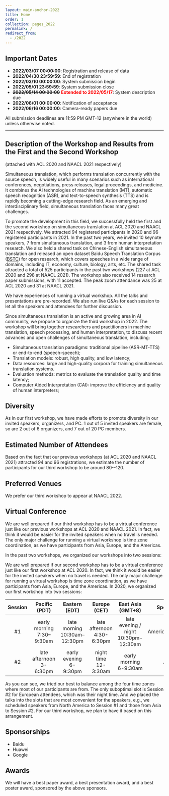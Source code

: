 ```yaml
---
layout: main-anchor-2022
title: Home
order: 1
collection: pages_2022
permalink: /
redirect_from:
  - /2022
---
```


<!--## News-->

<!--- TBD-->

## Important Dates

- **2022/03/07 00:00:00**: Registration and release of data
- **2022/04/30 23:59:59**: End of registration
- **2022/03/10 00:00:00**: System submission begin
- **2022/05/01 23:59:59**: System submission close
- ~~**2022/05/14 00:00:00**~~ <span style="color:red"><b>Extended to 2022/05/17</b></span>: System description due
- **2022/06/01 00:00:00**: Notification of acceptance
- **2022/06/16 00:00:00**: Camera-ready papers due

<!--- **January, 2020**: release of train and dev data-->
<!--- **March 1, 2020 - April 20, 2020**: evaluation period-->
<!--- **Wednesday, May 6, 2020**: system description paper due-->
<!--- **Monday, May 11, 2020**: review feedback-->
<!--- ~~**Monday, May 18, 2020**~~ <span style="color:red"><b>Extended to Monday, May 25, 2020</b></span>: camera-ready papers due-->
<!--- **Wednesday, May 6, 2020**: submission deadline (both research and systems description papers) ([**submission link**](https://www.softconf.com/acl2020/AutoSimTrans))-->
<!--- **Monday, May 11, 2020**: notification of Acceptance-->
<!--- ~~**Monday, May 18, 2020**~~ <span style="color:red"><b>Extended to Monday, May 25, 2020</b></span>: camera-ready papers due-->
<!--- **July 9 or 10 (Thursday or Friday), 2020**: Workshop-->

All submission deadlines are 11:59 PM GMT-12 (anywhere in the world) unless otherwise noted.

<!--## Welcome!-->

<!--TBD-->

---

## Description of the Workshop and Results from the First and the Second Workshop

(attached with ACL 2020 and NAACL 2021 respectively)

Simultaneous translation, which performs translation concurrently with the source speech, is widely useful in many scenarios such as international conferences, negotiations, press releases, legal proceedings, and medicine.
It combines the AI technologies of machine translation (MT), automatic speech recognition (ASR), and text-to-speech synthesis (TTS) and is rapidly becoming a cutting-edge research field.
 As an emerging and interdisciplinary field, simultaneous translation faces many great challenges.

To promote the development in this field, we successfully held the first and the second workshop on simultaneous translation at ACL 2020 and NAACL 2021 respectively.
We attracted 94 registered participants in 2020 and 96 registered participants in 2021.
In the past two years, we invited 10 keynote speakers, 7 from simultaneous translation, and 3 from human interpretation research.  We also held a shared task on Chinese-English simultaneous translation and released an open dataset Baidu Speech Translation Corpus ([BSTC](https://ai.baidu.com/broad/subordinate?dataset=bstc)) for open research, which covers speeches in a wide range of domains, including IT, economy, culture, biology, arts, etc.  The shared task attracted a total of 525 participants in the past two workshops (227 at ACL 2020 and 298 at NAACL 2021).
The workshop also received 14 research paper submissions, with 11 accepted.
The peak zoom attendance was 25 at ACL 2020 and 31 at NAACL 2021.

We have experiences of running a virtual workshop. All the talks and presentations are pre-recorded. We also run live Q\&As for each session to let all the speakers and attendees for further discussion.

 Since simultaneous translation is an active and growing area in AI community, we propose to organize the third workshop in 2022. The workshop will bring together researchers and practitioners in machine translation, speech processing, and human interpretation, to discuss recent advances and open challenges of simultaneous translation, including:

- Simultaneous translation paradigms: traditional pipeline (ASR-MT-TTS) or end-to-end (speech-speech);
- Translation models: robust, high quality, and low latency;
- Data resources: large and high-quality corpora for training simultaneous translation systems.
- Evaluation methods: metrics to evaluate the translation quality and time latency;
- Computer Aided Interpretation (CAI): improve the efficiency and quality of human interpreters;

## Diversity

As in our first workshop, we have made efforts to promote diversity in our invited speakers, organizers, and PC. 1 out of 5 invited speakers are female, so are 2 out of 6 organizers, and 7 out of 20 PC members.

## Estimated Number of Attendees

Based on the fact that our previous workshops (at ACL 2020 and NAACL 2021) attracted 94 and 96 registrations, we estimate the number of participants for our third workshop to be around 80--120.

## Preferred Venues

We prefer our third workshop to appear at NAACL 2022.

## Virtual Conference

We are well prepared if our third workshop has to be a virtual conference just like our previous workshops at ACL 2020 and NAACL 2021. In fact, we think it would be easier for the invited speakers when no travel is needed.
The only major challenge for running a virtual workshop is time zone coordination, as we have participants from Asia, Europe, and the Americas.

In the past two workshops, we organized our workshops into two sessions:

We are well prepared if our second workshop has to be a virtual conference just like our first workshop at ACL 2020. In fact, we think it would be easier for the invited speakers when no travel is needed. The only major challenge for running a virtual workshop is time zone coordination, as we have participants from Asia, Europe, and the Americas. In 2020, we organized our first workshop into two sessions:

Session | Pacific (PDT)                 | Eastern (EDT)                   | Europe (CET)                  | East Asia (GMT+8)                       | Speakers
:-:     | :-:                           | :-:                             | :-:                           | :-:                                     | :-:
#1      | early morning<br> 7:30–9:30am | late morning<br>10:30am–12:30pm | late afternoon<br>4:30-6:30pm | late evening / night<br>10:30pm-12:30am | Americas/Europe
#2      | late afternoon<br>3-6:30pm    | early evening<br>6-9:30pm       | night time<br>12-3:30am       | early morning<br>6-9:30am               | Asia

As you can see, we tried our best to balance among the four time zones where most of our participants are from.
The only suboptimal slot is Session #2 for European attendees, which was their night time. And we placed the talks
into the slots that are most convenient for the speakers, e.g., we scheduled speakers from North America to Session #1 and those from Asia to Session #2.
For our third workshop, we plan to have it based on this arrangement.

## Sponsorships

- Baidu
- Huawei
- Google

## Awards

We will have a best paper award, a best presentation award, and a best poster award,
sponsored by the above sponsors.
